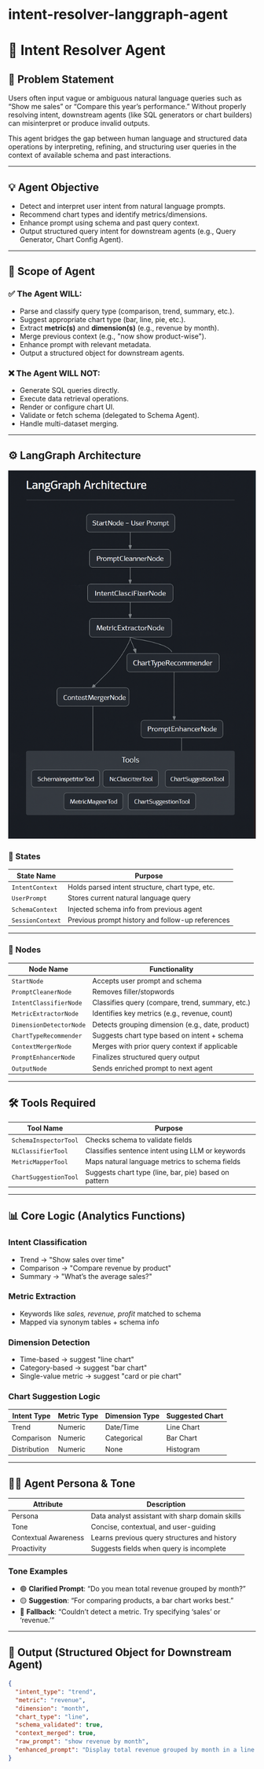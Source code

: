 # intent-resolver-langgraph-agent

# 🧠 Intent Resolver Agent

## 🌟 Problem Statement

Users often input vague or ambiguous natural language queries such as “Show me sales” or “Compare this year’s performance.” Without properly resolving intent, downstream agents (like SQL generators or chart builders) can misinterpret or produce invalid outputs.

This agent bridges the gap between human language and structured data operations by interpreting, refining, and structuring user queries in the context of available schema and past interactions.

---

## 💡 Agent Objective

- Detect and interpret user intent from natural language prompts.
- Recommend chart types and identify metrics/dimensions.
- Enhance prompt using schema and past query context.
- Output structured query intent for downstream agents (e.g., Query Generator, Chart Config Agent).

---

## 📂 Scope of Agent

### ✅ The Agent WILL:
- Parse and classify query type (comparison, trend, summary, etc.).
- Suggest appropriate chart type (bar, line, pie, etc.).
- Extract **metric(s)** and **dimension(s)** (e.g., revenue by month).
- Merge previous context (e.g., "now show product-wise").
- Enhance prompt with relevant metadata.
- Output a structured object for downstream agents.

### ❌ The Agent WILL NOT:
- Generate SQL queries directly.
- Execute data retrieval operations.
- Render or configure chart UI.
- Validate or fetch schema (delegated to Schema Agent).
- Handle multi-dataset merging.

---

## ⚙️ LangGraph Architecture
![LangGraph Architecture](LangGraph_Architecture.png)


### 🔄 States

| State Name            | Purpose                                            |
|-----------------------|----------------------------------------------------|
| `IntentContext`       | Holds parsed intent structure, chart type, etc.    |
| `UserPrompt`          | Stores current natural language query              |
| `SchemaContext`       | Injected schema info from previous agent           |
| `SessionContext`      | Previous prompt history and follow-up references   |

---

### 🧩 Nodes

| Node Name              | Functionality                                        |
|------------------------|-----------------------------------------------------|
| `StartNode`            | Accepts user prompt and schema                      |
| `PromptCleanerNode`    | Removes filler/stopwords                            |
| `IntentClassifierNode` | Classifies query (compare, trend, summary, etc.)    |
| `MetricExtractorNode`  | Identifies key metrics (e.g., revenue, count)       |
| `DimensionDetectorNode`| Detects grouping dimension (e.g., date, product)    |
| `ChartTypeRecommender` | Suggests chart type based on intent + schema        |
| `ContextMergerNode`    | Merges with prior query context if applicable       |
| `PromptEnhancerNode`   | Finalizes structured query output                   |
| `OutputNode`           | Sends enriched prompt to next agent                 |

---

## 🛠️ Tools Required

| Tool Name                | Purpose                                               |
|--------------------------|-------------------------------------------------------|
| `SchemaInspectorTool`    | Checks schema to validate fields                     |
| `NLClassifierTool`       | Classifies sentence intent using LLM or keywords     |
| `MetricMapperTool`       | Maps natural language metrics to schema fields       |
| `ChartSuggestionTool`    | Suggests chart type (line, bar, pie) based on pattern|

---

## 📊 Core Logic (Analytics Functions)

### Intent Classification
- Trend → "Show sales over time"
- Comparison → "Compare revenue by product"
- Summary → "What’s the average sales?"

### Metric Extraction
- Keywords like *sales, revenue, profit* matched to schema
- Mapped via synonym tables + schema info

### Dimension Detection
- Time-based → suggest "line chart"
- Category-based → suggest "bar chart"
- Single-value metric → suggest "card or pie chart"

### Chart Suggestion Logic
| Intent Type  | Metric Type | Dimension Type | Suggested Chart |
|--------------|-------------|----------------|------------------|
| Trend        | Numeric     | Date/Time      | Line Chart       |
| Comparison   | Numeric     | Categorical    | Bar Chart        |
| Distribution | Numeric     | None           | Histogram        |

---

## 🧑‍💼 Agent Persona & Tone

| Attribute            | Description                                       |
|----------------------|---------------------------------------------------|
| Persona              | Data analyst assistant with sharp domain skills   |
| Tone                 | Concise, contextual, and user-guiding             |
| Contextual Awareness | Learns previous query structures and history      |
| Proactivity          | Suggests fields when query is incomplete          |

### Tone Examples

- 🟢 **Clarified Prompt**: “Do you mean total revenue grouped by month?”
- 🟡 **Suggestion**: “For comparing products, a bar chart works best.”
- 🔴 **Fallback**: “Couldn’t detect a metric. Try specifying ‘sales’ or ‘revenue.’”

---

## 📏 Output (Structured Object for Downstream Agent)

```json
{
  "intent_type": "trend",
  "metric": "revenue",
  "dimension": "month",
  "chart_type": "line",
  "schema_validated": true,
  "context_merged": true,
  "raw_prompt": "show revenue by month",
  "enhanced_prompt": "Display total revenue grouped by month in a line chart"
}
